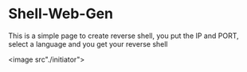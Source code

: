 # Shell-Web-Gen
 This is a simple page to create reverse shell, you put the IP and PORT, select a language and you get your reverse shell

<image src"./initiator">
